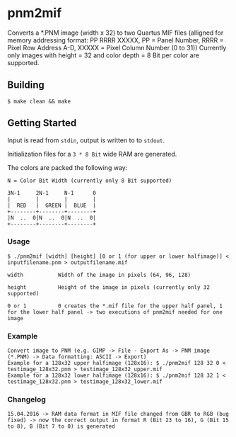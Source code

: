 # pnm2mif #

Converts a *.PNM image (width x 32) to two Quartus MIF files (alligned for memory addressing format:
PP RRRR XXXXX, PP = Panel Number, RRRR = Pixel Row Address A-D, XXXXX = Pixel Column Number (0 to 31))
Currently only images with height = 32 and color depth = 8 Bit per color are supported.

## Building ##

    $ make clean && make

## Getting Started ##

Input is read from `stdin`, output is written to to `stdout`.

Initialization files for a `3 * 8 Bit` wide RAM are generated.

The colors are packed the following way:

    N = Color Bit Width (currently only 8 Bit supported)

    3N-1     2N-1     N-1      0
    |        |        |        |
    |  RED   |  GREEN |  BLUE  |
    +--------+--------+--------+
    |N  ..  0|N  ..  0|N  ..  0|
    +--------+--------+--------+

### Usage ###

    $ ./pnm2mif [width] [height] [0 or 1 (for upper or lower halfimage)] < inputfilename.pnm > outputfilename.mif

    width           Width of the image in pixels (64, 96, 128)

    height          Height of the image in pixels (currently only 32 supported)
	
	0 or 1			0 creates the *.mif file for the upper half panel, 1 for the lower half panel -> two executions of pnm2mif needed for one image
                   

### Example ###
	
	Convert image to PNM (e.g. GIMP -> File - Export As -> PNM image (*.PNM) -> Data formatting: ASCII -> Export)
	Example for a 128x32 upper halfimage (128x16): $ ./pnm2mif 128 32 0 < testimage_128x32.pnm > testimage_128x32_upper.mif
	Example for a 128x32 lower halfimage (128x16): $ ./pnm2mif 128 32 1 < testimage_128x32.pnm > testimage_128x32_lower.mif
   
### Changelog ###
    
	15.04.2016 -> RAM data format in MIF file changed from GBR to RGB (bug fixed) -> now the correct output in format R (Bit 23 to 16), G (Bit 15 to 8), B (Bit 7 to 0) is generated